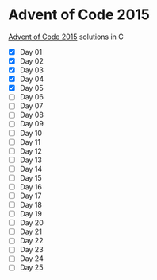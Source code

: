 # Advent of Code 2015

[Advent of Code 2015](https://adventofcode.com/2015) solutions in C

- [x] Day 01
- [x] Day 02
- [x] Day 03
- [x] Day 04
- [x] Day 05
- [ ] Day 06
- [ ] Day 07
- [ ] Day 08
- [ ] Day 09
- [ ] Day 10
- [ ] Day 11
- [ ] Day 12
- [ ] Day 13
- [ ] Day 14
- [ ] Day 15
- [ ] Day 16
- [ ] Day 17
- [ ] Day 18
- [ ] Day 19
- [ ] Day 20
- [ ] Day 21
- [ ] Day 22
- [ ] Day 23
- [ ] Day 24
- [ ] Day 25